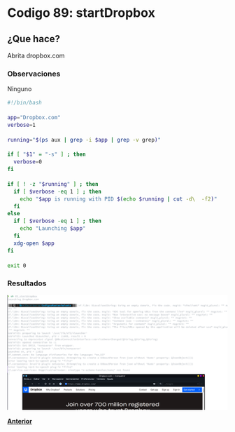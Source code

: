 # Codigo 89: startDropbox

## ¿Que hace?
Abrita dropbox.com

### **Observaciones**
Ninguno
```bash
#!/bin/bash

app="Dropbox.com"
verbose=1

running="$(ps aux | grep -i $app | grep -v grep)"

if [ "$1" = "-s" ] ; then
  verbose=0
fi

if [ ! -z "$running" ] ; then
  if [ $verbose -eq 1 ] ; then
    echo "$app is running with PID $(echo $running | cut -d\  -f2)"
  fi
else
  if [ $verbose -eq 1 ] ; then
    echo "Launching $app"
  fi
  xdg-open $app
fi

exit 0
```

### **Resultados**

![](https://github.com/SPM-UPVictoria/test-git-itsHaydo/blob/main/capturas/capturas/89.png)


**[Anterior](https://github.com/SPM-UPVictoria/test-git-itsHaydo)**
